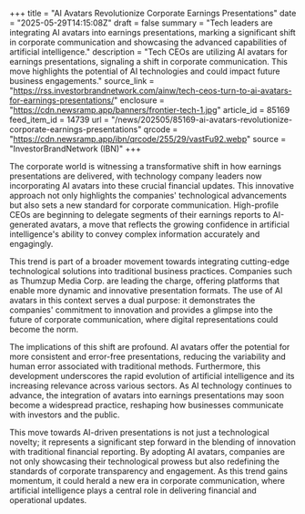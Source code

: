 +++
title = "AI Avatars Revolutionize Corporate Earnings Presentations"
date = "2025-05-29T14:15:08Z"
draft = false
summary = "Tech leaders are integrating AI avatars into earnings presentations, marking a significant shift in corporate communication and showcasing the advanced capabilities of artificial intelligence."
description = "Tech CEOs are utilizing AI avatars for earnings presentations, signaling a shift in corporate communication. This move highlights the potential of AI technologies and could impact future business engagements."
source_link = "https://rss.investorbrandnetwork.com/ainw/tech-ceos-turn-to-ai-avatars-for-earnings-presentations/"
enclosure = "https://cdn.newsramp.app/banners/frontier-tech-1.jpg"
article_id = 85169
feed_item_id = 14739
url = "/news/202505/85169-ai-avatars-revolutionize-corporate-earnings-presentations"
qrcode = "https://cdn.newsramp.app/ibn/qrcode/255/29/vastFu92.webp"
source = "InvestorBrandNetwork (IBN)"
+++

<p>The corporate world is witnessing a transformative shift in how earnings presentations are delivered, with technology company leaders now incorporating AI avatars into these crucial financial updates. This innovative approach not only highlights the companies' technological advancements but also sets a new standard for corporate communication. High-profile CEOs are beginning to delegate segments of their earnings reports to AI-generated avatars, a move that reflects the growing confidence in artificial intelligence's ability to convey complex information accurately and engagingly.</p><p>This trend is part of a broader movement towards integrating cutting-edge technological solutions into traditional business practices. Companies such as Thumzup Media Corp. are leading the charge, offering platforms that enable more dynamic and innovative presentation formats. The use of AI avatars in this context serves a dual purpose: it demonstrates the companies' commitment to innovation and provides a glimpse into the future of corporate communication, where digital representations could become the norm.</p><p>The implications of this shift are profound. AI avatars offer the potential for more consistent and error-free presentations, reducing the variability and human error associated with traditional methods. Furthermore, this development underscores the rapid evolution of artificial intelligence and its increasing relevance across various sectors. As AI technology continues to advance, the integration of avatars into earnings presentations may soon become a widespread practice, reshaping how businesses communicate with investors and the public.</p><p>This move towards AI-driven presentations is not just a technological novelty; it represents a significant step forward in the blending of innovation with traditional financial reporting. By adopting AI avatars, companies are not only showcasing their technological prowess but also redefining the standards of corporate transparency and engagement. As this trend gains momentum, it could herald a new era in corporate communication, where artificial intelligence plays a central role in delivering financial and operational updates.</p>